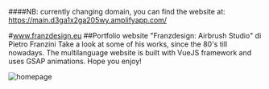 ####NB: currently changing domain, you can find the website at: https://main.d3ga1x2ga205wy.amplifyapp.com/  

#www.franzdesign.eu
##Portfolio website "Franzdesign: Airbrush Studio" di Pietro Franzini
Take a look at some of his works, since the 80's till nowadays.
The multilanguage website is built with VueJS framework and uses GSAP animations. Hope you enjoy! 

![homepage](https://user-images.githubusercontent.com/79704081/190508054-4085b5b2-2532-447c-9249-7ee11cf6505a.jpg)


